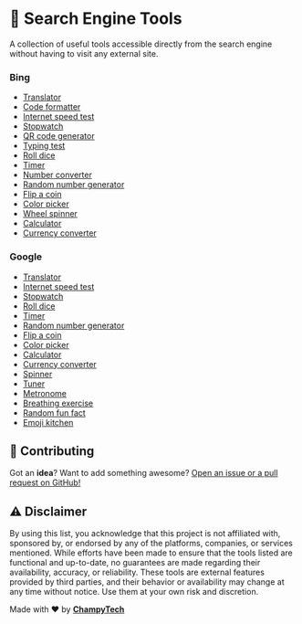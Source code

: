 # 🔨 Search Engine Tools
A collection of useful tools accessible directly from the search engine without having to visit any external site.

### Bing
- [Translator](https://www.bing.com/search?q=translator)
- [Code formatter](https://www.bing.com/search?q=code+formatter)
- [Internet speed test](https://www.bing.com/search?q=Internet+speed+test)
- [Stopwatch](https://www.bing.com/search?q=stopwatch)
- [QR code generator](https://www.bing.com/search?q=qr%20code%20generator)
- [Typing test](https://www.bing.com/search?q=typing%20test)
- [Roll dice](https://www.bing.com/search?q=roll+dice)
- [Timer](https://www.bing.com/search?q=timer)
- [Number converter](https://www.bing.com/search?q=number+converter)
- [Random number generator](https://www.bing.com/search?q=random+number+generator)
- [Flip a coin](https://www.bing.com/search?q=flip+a+coin)
- [Color picker](https://www.bing.com/search?q=color+picker)
- [Wheel spinner](https://www.bing.com/search?q=wheel+spinner)
- [Calculator](https://www.bing.com/search?q=calculator)
- [Currency converter](https://www.bing.com/search?q=currency%20converter)

### Google
- [Translator](https://www.google.com/search?q=translator)
- [Internet speed test](https://www.google.com/search?q=internet+speed+test)
- [Stopwatch](https://www.google.com/search?q=stopwatch)
- [Roll dice](https://www.google.com/search?q=roll+dice)
- [Timer](https://www.google.com/search?q=timer)
- [Random number generator](https://www.google.com/search?q=random+number+generator)
- [Flip a coin](https://www.google.com/search?q=flip+a+coin&oq=flip+a+coin)
- [Color picker](https://www.google.com/search?q=color+picker)
- [Calculator](https://www.google.com/search?q=calculator)
- [Currency converter](https://www.google.com/search?q=currency+converter)
- [Spinner](https://www.google.com/search?q=spinner)
- [Tuner](https://www.google.com/search?q=google+tuner)
- [Metronome](https://www.google.com/search?q=metronome)
- [Breathing exercise](https://www.google.com/search?q=breathing+exercise)
- [Random fun fact](https://www.google.com/search?q=i%27m+feeling+curious)
- [Emoji kitchen](https://www.google.com/search?q=emoji+kitchen)

## 🙏 Contributing
Got an <b>idea</b>? Want to add something awesome? <a href="." target="_blank">Open an issue or a pull request on GitHub!</a>

## ⚠️ Disclaimer
By using this list, you acknowledge that this project is not affiliated with, sponsored by, or endorsed by any of the platforms, companies, or services mentioned. While efforts have been made to ensure that the tools listed are functional and up-to-date, no guarantees are made regarding their availability, accuracy, or reliability. These tools are external features provided by third parties, and their behavior or availability may change at any time without notice. Use them at your own risk and discretion.

Made with ❤️ by <b><a href="https://github.com/ChampyTech" target="_blank">ChampyTech</a></b>
